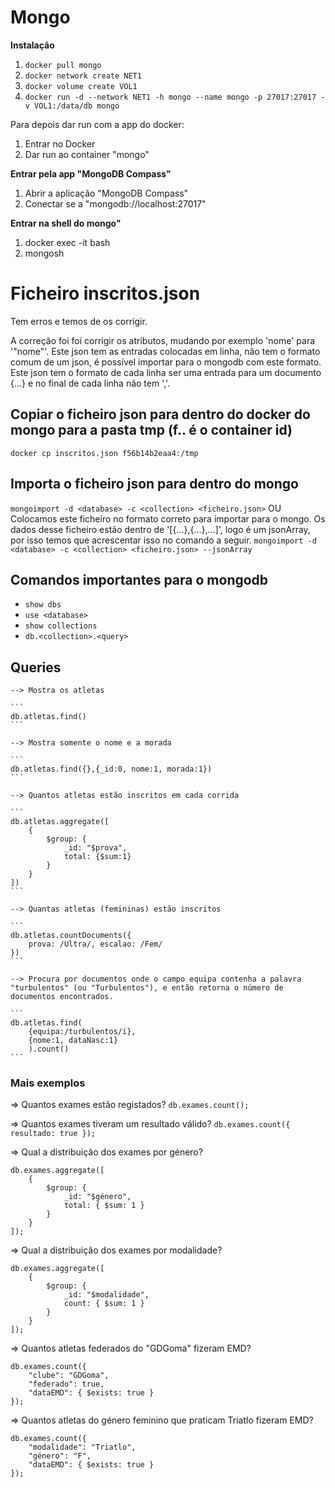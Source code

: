 # Mongo

**Instalação**

1. `docker pull mongo`
2. `docker network create NET1`
3. `docker volume create VOL1`
4. `docker run -d --network NET1 -h mongo --name mongo -p 27017:27017 -v VOL1:/data/db mongo`

Para depois dar run com a app do docker:

1. Entrar no Docker
2. Dar run ao container "mongo"

**Entrar pela app "MongoDB Compass"**

1. Abrir a aplicação "MongoDB Compass"
2. Conectar se a "mongodb://localhost:27017"

**Entrar na shell do mongo"**

1. docker exec -it <container-id> bash
2. mongosh

# Ficheiro inscritos.json

Tem erros e temos de os corrigir.

A correção foi foi corrigir os atributos, mudando por exemplo 'nome' para '"nome"'.
Este json tem as entradas colocadas em linha, não tem o formato comum de um json, é possível importar para o mongodb com este formato. Este json tem o formato de cada linha ser uma entrada para um documento {...} e no final de cada linha não tem ','.

## Copiar o ficheiro json para dentro do docker do mongo para a pasta tmp (f.. é o container id)

`docker cp inscritos.json f56b14b2eaa4:/tmp`

## Importa o ficheiro json para dentro do mongo

`mongoimport -d <database> -c <collection> <ficheiro.json>`
OU
Colocamos este ficheiro no formato correto para importar para o mongo.
Os dados desse ficheiro estão dentro de '[{...},{...},...]', logo é um jsonArray, por isso temos que acrescentar isso no comando a seguir.
`mongoimport -d <database> -c <collection> <ficheiro.json> --jsonArray`

## Comandos importantes para o mongodb

-   `show dbs`
-   `use <database>`
-   `show collections`
-   `db.<collection>.<query>`

## Queries

    --> Mostra os atletas

    ```
    db.atletas.find()
    ```

    --> Mostra somente o nome e a morada

    ```
    db.atletas.find({},{_id:0, nome:1, morada:1})
    ```

    --> Quantos atletas estão inscritos em cada corrida

    ```
    db.atletas.aggregate([
        {
            $group: {
                _id: "$prova",
                total: {$sum:1}
            }
        }
    ])
    ```

    --> Quantas atletas (femininas) estão inscritos

    ```
    db.atletas.countDocuments({
        prova: /Ultra/, escalao: /Fem/
    })
    ```

    --> Procura por documentos onde o campo equipa contenha a palavra "turbulentos" (ou "Turbulentos"), e então retorna o número de documentos encontrados.

    ```
    db.atletas.find(
        {equipa:/turbulentos/i},
        {nome:1, dataNasc:1}
        ).count()
    ```

### Mais exemplos

=> Quantos exames estão registados?
`db.exames.count();`

=> Quantos exames tiveram um resultado válido?
`db.exames.count({ resultado: true });`

=> Qual a distribuição dos exames por género?

```
db.exames.aggregate([
    {
        $group: {
            _id: "$género",
            total: { $sum: 1 }
        }
    }
]);
```

=> Qual a distribuição dos exames por modalidade?

```
db.exames.aggregate([
    {
        $group: {
            _id: "$modalidade",
            count: { $sum: 1 }
        }
    }
]);
```

=> Quantos atletas federados do "GDGoma" fizeram EMD?

```
db.exames.count({
    "clube": "GDGoma",
    "federado": true,
    "dataEMD": { $exists: true }
});
```

=> Quantos atletas do género feminino que praticam Triatlo fizeram EMD?

```
db.exames.count({
    "modalidade": "Triatlo",
    "género": "F",
    "dataEMD": { $exists: true }
});
```

